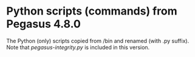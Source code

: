 # Python scripts (commands) from Pegasus 4.8.0
The Python (only) scripts copied from /bin and renamed (with .py suffix).
Note that *pegasus-integrity.py* is included in this version.
